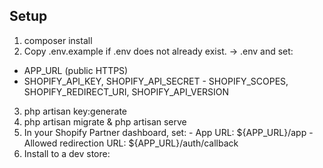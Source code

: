 ## Setup 

1. composer install 
2. Copy .env.example if .env does not already exist.
→ .env and set: 
  - APP_URL (public HTTPS) 
  - SHOPIFY_API_KEY, SHOPIFY_API_SECRET - SHOPIFY_SCOPES, SHOPIFY_REDIRECT_URI, SHOPIFY_API_VERSION 
3. php artisan key:generate 
4. php artisan migrate & php artisan serve
5. In your Shopify Partner dashboard, set: - App URL: ${APP_URL}/app - Allowed redirection URL: ${APP_URL}/auth/callback 
6. Install to a dev store:
